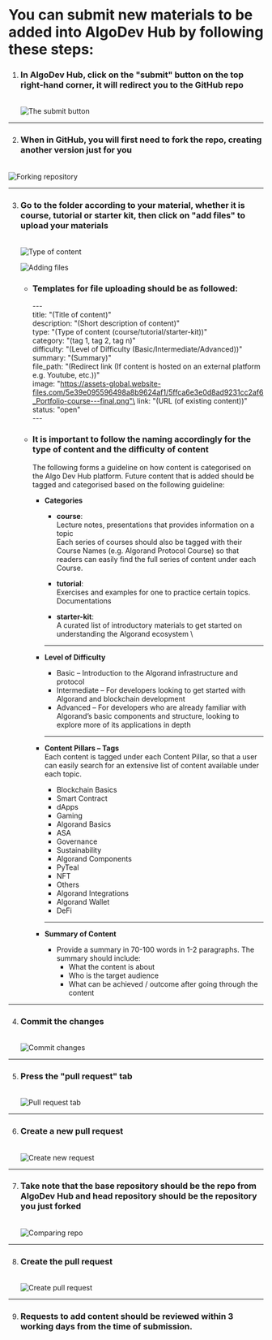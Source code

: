 # You can submit new materials to be added into AlgoDev Hub by following these steps:

1. ### In AlgoDev Hub, click on the **"submit"** button on the top right-hand corner, it will redirect you to the GitHub repo
    \
    ![The submit button](asset/submit-button.png)

---
2. ### When in GitHub, you will first need to fork the repo, creating another version just for you
\
    ![Forking repository](asset/forking-repo.png)

---
3. ### Go to the folder according to your material, whether it is course, tutorial or starter kit, then click on **"add files"** to upload your materials 
    \
    ![Type of content](asset/content-type.png)
    
    ![Adding files](asset/add-file.png)
   
   
    - ### Templates for file uploading should be as followed:
         \---\
         title: "(Title of content)"\
         description: "(Short description of content)"\
         type: "(Type of content (course/tutorial/starter-kit))"\
         category: "(tag 1, tag 2, tag n)"\
         difficulty: "(Level of Difficulty (Basic/Intermediate/Advanced))"\
         summary: "(Summary)"\
         file_path: "(Redirect link (If content is hosted on an external platform e.g. Youtube, etc.))"\
         image: "https://assets-global.website-files.com/5e39e095596498a8b9624af1/5ffca6e3e0d8ad9231cc2af6_Portfolio-course---final.png"\
         link: "(URL (of existing content))"\
         status: "open"\
         \---
     
    - ### **It is important to follow the naming accordingly for the type of content and the difficulty of content**
    
        The following forms a guideline on how content is categorised on the Algo Dev Hub platform. Future content that is added should be tagged and categorised based on the following guideline: 

        - **Categories**

            - **course**:\
                Lecture notes, presentations that provides information on a topic\
                Each series of courses should also be tagged with their Course Names (e.g. Algorand Protocol Course) so that readers can easily find the full series of content under each Course.  

            - **tutorial**:\
                Exercises and examples for one to practice certain topics.\
                Documentations  

            - **starter-kit**:\
                A curated list of introductory materials to get started on understanding the Algorand ecosystem \ 
            ---
 
        - **Level of Difficulty**
            - Basic – Introduction to the Algorand infrastructure and protocol 
            - Intermediate – For developers looking to get started with Algorand and blockchain development 
            - Advanced – For developers who are already familiar with Algorand’s basic components and structure, looking to explore more of its applications in depth 
            ---
 

        - **Content Pillars – Tags**\
            Each content is tagged under each Content Pillar, so that a user can easily search for an extensive list of content available under each topic.  
            - Blockchain Basics 
            - Smart Contract 
            - dApps 
            - Gaming 
            - Algorand Basics 
            - ASA 
            - Governance 
            - Sustainability 
            - Algorand Components 
            - PyTeal 
            - NFT 
            - Others 
            - Algorand Integrations 
            - Algorand Wallet 
            - DeFi 
            ---
        

        - **Summary of Content** 

            - Provide a summary in 70-100 words in 1-2 paragraphs. The summary should include:  
                - What the content is about  
                - Who is the target audience 
                - What can be achieved / outcome after going through the content 
                
---
4. ### Commit the changes
    \
    ![Commit changes](asset/commit-changes.png)

---
5. ### Press the **"pull request"** tab
    \
    ![Pull request tab](asset/pull-request.png)
    
---
6. ### Create a new pull request
    \
    ![Create new request](asset/create-new-request.png)

---
7. ### Take note that the base repository should be the repo from AlgoDev Hub and head repository should be the repository you just forked
    \
    ![Comparing repo](asset/comparing.png)

---
8. ### Create the pull request
    \
    ![Create pull request](asset/create-request.png)

---
9. ### Requests to add content should be reviewed within 3 working days from the time of submission. 

